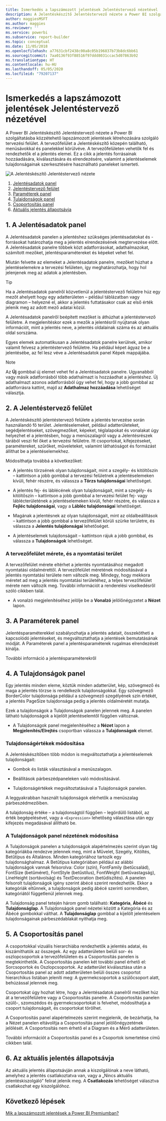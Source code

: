 ```yaml
---
title: Ismerkedés a lapszámozott jelentések Jelentéstervező nézetével
description: A Jelentéskészítő Jelentéstervező nézete a Power BI szolgáltatásban közzétehető lapszámozott jelentések létrehozására szolgáló tervezési felület.
author: maggiesMSFT
ms.author: maggies
ms.reviewer: ''
ms.service: powerbi
ms.subservice: report-builder
ms.topic: conceptual
ms.date: 11/05/2018
ms.openlocfilehash: a77631cbf2438c00a8c05b196837b73b8dc6bb61
ms.sourcegitcommit: 7aa0136f93f88516f97ddd8031ccac5d07863b92
ms.translationtype: HT
ms.contentlocale: hu-HU
ms.lasthandoff: 05/05/2020
ms.locfileid: "79207137"
---
```

# <a name="getting-around-in-report-design-view-for-paginated-reports"></a>Ismerkedés a lapszámozott jelentések Jelentéstervező nézetével

A Power BI Jelentéskészítő Jelentéstervező nézete a Power BI szolgáltatásba közzétehető lapszámozott jelentések létrehozására szolgáló tervezési felület. A tervezőfelület a Jelentéskészítő közepén található, menüsávokkal és panelekkel körülvéve. A tervezőfelületen vehetők fel és rendezhetők el a jelentés elemei. Ez a cikk a jelentés forrásainak hozzáadására, kiválasztására és elrendezésére, valamint a jelentéselemek tulajdonságainak szerkesztésére használható paneleket ismerteti.  

![A Jelentéskészítő Jelentéstervező nézete](media/paginated-reports-report-design-view/power-bi-paginated-report-design-view.png)

1. [Jelentésadatok panel](#1-report-data-pane) 
2. [Jelentéstervező felület](#2-report-design-surface)  
3. [Paraméterek panel](#3-parameters-pane) 
4. [Tulajdonságok panel](#4-properties-pane) 
5. [Csoportosítás panel](#5-grouping-pane) 
6. [Aktuális jelentés állapotsávja](#6-current-report-status-bar)  
  
## <a name="1-report-data-pane"></a>1\. A Jelentésadatok panel  
 A Jelentésadatok panelen a jelentéshez szükséges jelentésadatokat és -forrásokat határozhatja meg a jelentés elrendezésének megtervezése előtt. A Jelentésadatok panelre többek közt adatforrásokat, adathalmazokat, számított mezőket, jelentésparamétereket és képeket vehet fel.  
  
 Miután felvette az elemeket a Jelentésadatok panelre, mezőket húzhat a jelentéselemekre a tervezési felületen, így meghatározhatja, hogy hol jelenjenek meg az adatok a jelentésben.  
  
> [!TIP]  
>  Ha a Jelentésadatok panelről közvetlenül a jelentéstervező felületre húz egy mezőt ahelyett hogy egy adatterületen – például táblázatban vagy diagramon – helyezné el, akkor a jelentés futtatásakor csak az első érték jelenik meg az adott mező adatai közül.  
  
 A Jelentésadatok panelről beépített mezőket is áthúzhat a jelentéstervező felületre. A megjelenítéskor ezek a mezők a jelentésről nyújtanak olyan információt, mint a jelentés neve, a jelentés oldalainak száma és az aktuális oldal sorszáma.  
  
 Egyes elemek automatikusan a Jelentésadatok panelre kerülnek, amikor valamit felvesz a jelentéstervező felületre. Ha például képet ágyaz be a jelentésébe, az fel lesz véve a Jelentésadatok panel Képek mappájába.  
  
> [!NOTE]  
>  Az **Új** gombbal új elemet vehet fel a Jelentésadatok panelre. Ugyanabból vagy másik adatforrásból több adathalmazt is hozzáadhat a jelentéshez. Új adathalmazt azonos adatforrásból úgy vehet fel, hogy a jobb gombbal az adatforrásra kattint, majd az **Adathalmaz hozzáadása** lehetőséget választja.  
  
## <a name="2-report-design-surface"></a>2\. A Jelentéstervező felület  
 A Jelentéskészítő jelentéstervező felülete a jelentés tervezése során használandó fő terület. Jelentéselemeket, például adatterületeket, segédjelentéseket, szövegmezőket, képeket, téglalapokat és vonalakat úgy helyezhet el a jelentésben, hogy a menüszalagról vagy a Jelentésrészek tárából veszi fel őket a tervezési felületre. Itt csoportokat, kifejezéseket, paramétereket, szűrőket, műveleteket, valamint láthatóságot és formázást állíthat be a jelentéselemekhez.  
  
 Módosíthatja továbbá a következőket:  
  
-   A jelentés törzsének olyan tulajdonságait, mint a szegély- és kitöltőszín – kattintson a jobb gombbal a tervezési felületnek a jelentéselemeken kívüli, fehér részére, és válassza a **Törzs tulajdonságai** lehetőséget.  
  
-   A jelentés fej- és láblécének olyan tulajdonságait, mint a szegély- és kitöltőszín – kattintson a jobb gombbal a tervezési felület fej- vagy láblécterületének a jelentéselemeken kívüli, fehér részére, és válassza a **Fejléc tulajdonságai**, vagy a **Lábléc tulajdonságai** lehetőséget.  
  
-   Magának a jelentésnek az olyan tulajdonságait, mint az oldalbeállítások – kattintson a jobb gombbal a tervezőfelület körüli szürke területre, és válassza a **Jelentés tulajdonságai** lehetőséget.  
  
-   A jelentéselemek tulajdonságait – kattintson rájuk a jobb gombbal, és válassza a **Tulajdonságok** lehetőséget.  
  
### <a name="design-surface-size-and-print-area"></a>A tervezőfelület mérete, és a nyomtatási terület  
A tervezőfelület mérete eltérhet a jelentés nyomtatásához megadott nyomtatási oldalmérettől. A tervezőfelület méretének módosításával a jelentés nyomtatási területe nem változik meg. Mindegy, hogy mekkora méretet ad meg a jelentés nyomtatási területéhez, a teljes tervezőfelület mérete nem változik meg. További információt a renderelési viselkedésről szóló cikkben talál. 
  
- A vonalzó megjelenítéséhez jelölje be a **Vonalzó** jelölőnégyzetet a **Nézet** lapon.  
  
## <a name="3-parameters-pane"></a>3\. A Paraméterek panel  
 Jelentésparaméterekkel szabályozhatja a jelentés adatait, összekötheti a kapcsolódó jelentéseket, és megváltoztathatja a jelentések bemutatásának módját. A Paraméterek panel a jelentésparaméterek rugalmas elrendezését kínálja.  
  
 További információ a jelentésparaméterekről   
  
## <a name="4-properties-pane"></a>4\. A Tulajdonságok panel
 Egy jelentés minden eleme, köztük minden adatterület, kép, szövegmező és maga a jelentés törzse is rendelkezik tulajdonságokkal. Egy szövegmező BorderColor tulajdonsága például a szövegmező szegélyének szín értékét, a jelentés PageSize tulajdonsága pedig a jelentés oldalméretét mutatja.  
  
 Ezek a tulajdonságok a Tulajdonságok panelen jelennek meg. A panelen látható tulajdonságok a kijelölt jelentéselemtől függően változnak.  
  
- A Tulajdonságok panel megjelenítéséhez a **Nézet** lapon a **Megjelenítés/Elrejtés** csoportban válassza a **Tulajdonságok** elemet.  
  
### <a name="changing-property-values"></a>Tulajdonságértékek módosítása  
 A Jelentéskészítőben több módon is megváltoztathatja a jelentéselemek tulajdonságait:  
  
-   Gombok és listák választásával a menüszalagon.  
  
-   Beállítások párbeszédpaneleken való módosításával.  
  
-   Tulajdonságértékek megváltoztatásával a Tulajdonságok panelen.  
  
 A leggyakrabban használt tulajdonságok elérhetők a menüszalag párbeszédmezőiben.  
  
 A tulajdonság értéke – a tulajdonságtól függően – legördülő listából, az érték begépelésével, vagy a `<Expression>` lehetőség választása után egy kifejezés megadásával állítható be.  
  
### <a name="changing-the-properties-pane-view"></a>A Tulajdonságok panel nézetének módosítása  
 A Tulajdonságok panelen a tulajdonságok alapértelmezés szerint olyan tág kategóriákba rendezve jelennek meg, mint a Művelet, Szegély, Kitöltés, Betűtípus és Általános. Minden kategóriához tartozik egy tulajdonsághalmaz. A Betűtípus kategóriában például az alábbi tulajdonságok vannak felsorolva: Color (szín), FontFamily (betűcsalád), FontSize (betűméret), FontStyle (betűstílus), FontWeight (betűvastagság), LineHeight (sortávolság) és TextDecoration (betűdíszítés). A panelen felsorolt tulajdonságok igény szerint ábécé szerint rendezhetők. Ekkor a kategóriák eltűnnek, a tulajdonságok pedig ábécé szerinti sorrendben, kategóriától függetlenül jelennek meg.  
  
 A Tulajdonság panel tetején három gomb található: **Kategória**, **Ábécé** és **Tulajdonságlap**. A Tulajdonságok panel nézetei között a Kategória és az Ábécé gombokkal válthat. A **Tulajdonságlap** gombbal a kijelölt jelentéselem tulajdonságainak párbeszédablakát nyithatja meg.  
  
  
## <a name="5-grouping-pane"></a>5\. A Csoportosítás panel

 A csoportokkal vizuális hierarchiába rendezhetők a jelentés adatai, és kiszámíthatók az összegek. Az egy adatterületen belüli sor- és oszlopcsoportok a tervezőfelületen és a Csoportosítás panelen is megtekinthetők. A Csoportosítás panelen két további panel érhető el: Sorcsoportok és Oszlopcsoportok. Az adatterület kiválasztása után a Csoportosítás panel az adott adatterületen belüli összes csoportot hierarchikus listában jeleníti meg: A gyermekcsoportok a szülőcsoport alatt, behúzással jelennek meg.  
  
 Csoportokat úgy hozhat létre, hogy a Jelentésadatok panelről mezőket húz át a tervezőfelületre vagy a Csoportosítás panelre. A Csoportosítás panelen szülő-, szomszédos és gyermekcsoportokat is felvehet, módosíthatja a csoport tulajdonságait, és csoportokat törölhet.  
  
 A Csoportosítás panel alapértelmezés szerint megjelenik, de bezárhatja, ha a Nézet panelen eltávolítja a Csoportosítás panel jelölőnégyzetének jelölését. A Csoportosítás nem érhető el a Diagram és a Mérő adatterületen.  
  
 További információt a Csoportosítás panel és a Csoportok ismertetése című cikkben talál.  
  
## <a name="6-current-report-status-bar"></a>6\. Az aktuális jelentés állapotsávja

Az aktuális jelentés állapotsávján annak a kiszolgálónak a neve látható, amelyhez a jelentés csatlakoztatva van, vagy a „Nincs aktuális jelentéskiszolgáló” felirat jelenik meg. A **Csatlakozás** lehetőséget választva csatlakozhat egy kiszolgálóhoz.

## <a name="next-steps"></a>Következő lépések

[Mik a lapszámozott jelentések a Power BI Premiumban?](paginated-reports-report-builder-power-bi.md) 

  
  
